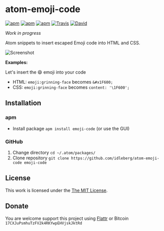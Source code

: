 # atom-emoji-code

[![apm](https://img.shields.io/apm/l/emoji-code.svg?style=flat-square)](https://atom.io/packages/emoji-code)
[![apm](https://img.shields.io/apm/v/emoji-code.svg?style=flat-square)](https://atom.io/packages/emoji-code)
[![apm](https://img.shields.io/apm/dm/emoji-code.svg?style=flat-square)](https://atom.io/packages/emoji-code)
[![Travis](https://img.shields.io/travis/idleberg/atom-emoji-code.svg?style=flat-square)](https://travis-ci.org/idleberg/atom-emoji-code)
[![David](https://img.shields.io/david/dev/idleberg/atom-emoji-code.svg?style=flat-square)](https://david-dm.org/idleberg/atom-emoji-code#info=devDependencies)

*Work in progress*

Atom snippets to insert escaped Emoji code into HTML and CSS.


![Screenshot](https://raw.github.com/idleberg/atom-emoji-code/master/screenshot.png)

**Examples:**

Let's insert the 😄 emoji into your code

* HTML: `emoji:grinning-face` becomes `&#x1F600;`
* CSS: `emoji:grinning-face` becomes `content: '\1F600';`

## Installation

### apm

* Install package `apm install emoji-code` (or use the GUI)

### GitHub

1. Change directory `cd ~/.atom/packages/`
2. Clone repository `git clone https://github.com/idleberg/atom-emoji-code emoji-code`
## License

This work is licensed under the [The MIT License](LICENSE.md).

## Donate

You are welcome support this project using [Flattr](https://flattr.com/submit/auto?user_id=idleberg&url=https://github.com/idleberg/atom-emoji-code) or Bitcoin `17CXJuPsmhuTzFV2k4RKYwpEHVjskJktRd`